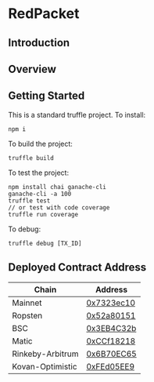 # RedPacket

## Introduction

## Overview

## Getting Started

This is a standard truffle project.
To install:
```
npm i
```
To build the project:
```
truffle build
```

To test the project:
```
npm install chai ganache-cli
ganache-cli -a 100
truffle test
// or test with code coverage
truffle run coverage
```

To debug:
```
truffle debug [TX_ID]
```

## Deployed Contract Address

| Chain            | Address                      |
| ---------------- | ---------------------------- |
| Mainnet          | [0x7323ec10][link-0x7323ec10] |
| Ropsten          | [0x52a80151][link-0x52a80151] |
| BSC              | [0x3EB4C32b][link-0x3EB4C32b] |
| Matic            | [0xCCf18218][link-0xCCf18218] |
| Rinkeby-Arbitrum | [0x6B70EC65][link-0x6B70EC65] |
| Kovan-Optimistic | [0xFEd05EE9][link-0xFEd05EE9] |


[link-0x7323ec10]: https://etherscan.io/address/0x7323ec104a689480dEbE8Eb1404FB0f9D425D2ca
[link-0x52a80151]: https://ropsten.etherscan.io/address/0x52a80151dDF3E1AffE6537c5f56191dD2d97c46C
[link-0x3EB4C32b]: https://bscscan.com/address/0x3EB4C32bB45ca9b6160476a2e839190BD60FA623
[link-0xCCf18218]: https://polygonscan.com/address/0xCCf182182376730c2c23Edc815bBdc714e91741c
[link-0x6B70EC65]: https://rinkeby-explorer.arbitrum.io/address/0x6B70EC653c4331bdD0D0DCC7C941eb594e69a91d
[link-0xFEd05EE9]: https://kovan-optimistic.etherscan.io/address/0xFEd05EE9b7DdbAb97Abc55e27EF95C7c14688Aad
